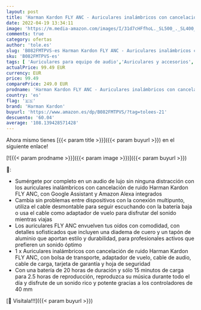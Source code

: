 ```yaml
---
layout: post
title: 'Harman Kardon FLY ANC - Auriculares inalámbricos con cancelación de ruido con Google Assistant y Amazon Alexa incorporados  transmisión por Bluetooth  hasta 20 horas de reproducción'
date: 2022-04-19 13:34:11
image: 'https://m.media-amazon.com/images/I/31d7cHFfhoL._SL500_._SL400_.jpg'
comments: true
category: ofertas
author: 'tole.es'
slug: 'B082FMTPVS-es Harman Kardon FLY ANC - Auriculares inalámbricos con...'
sku: 'B082FMTPVS-es'
tags: [ 'Auriculares para equipo de audio','Auriculares y accesorios','Electrónica','alexa','harman kardon','🇪🇸', ]
actualPrice: 99.49 EUR
currency: EUR
price: 99.49
comparePrice: 249.0 EUR
prodname: 'Harman Kardon FLY ANC - Auriculares inalámbricos con cancelación de ruido con Google Assistant y Amazon Alexa incorporados  transmisión por Bluetooth  hasta 20 horas de reproducción'
country: 'es'
flag: '🇪🇸'
brand: 'Harman Kardon'
buyurl: 'https://www.amazon.es/dp/B082FMTPVS/?tag=tolees-21'
descuento: '60.04'
average: '108.139428571428'
---
```


Ahora mismo tienes [{{< param title >}}]({{< param buyurl >}}) en el siguiente enlace!

[![{{< param prodname >}}]({{< param image >}})]({{< param buyurl >}})

🔎:

- Sumérgete por completo en un audio de lujo sin ninguna distracción con los auriculares inalámbricos con cancelación de ruido Harman Kardon FLY ANC, con Google Assistant y Amazon Alexa integrados
- Cambia sin problemas entre dispositivos con la conexión multipunto, utiliza el cable desmontable para seguir escuchando con la batería baja o usa el cable como adaptador de vuelo para disfrutar del sonido mientras viajas
- Los auriculares FLY ANC envuelven tus oídos con comodidad, con detalles sofisticados que incluyen una diadema de cuero y un tapón de aluminio que aportan estilo y durabilidad, para profesionales activos que prefieren un sonido óptimo
- 1 x Auriculares inalámbricos con cancelación de ruido Harman Kardon FLY ANC, con bolsa de transporte, adaptador de vuelo, cable de audio, cable de carga, tarjeta de garantía y hoja de seguridad
- Con una batería de 20 horas de duración y sólo 15 minutos de carga para 2.5 horas de reproducción, reproduzca su música durante todo el día y disfrute de un sonido rico y potente gracias a los controladores de 40 mm

[🛒 Visítala!!!]({{< param buyurl >}})
